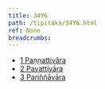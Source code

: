 ```yaml
---
title: 34Y6
path: /tipitaka/34Y6.html
ref: None
breadcrumbs:
---
```


* [1 Paṇṇattivāra](/tipitaka/34Y6/1)
* [2 Pavattivāra](/tipitaka/34Y6/2)
* [3 Pariññāvāra](/tipitaka/34Y6/3)

